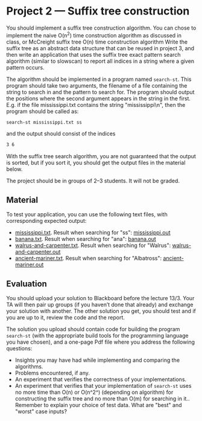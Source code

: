 # Project 2 — Suffix tree construction

You should implement a suffix tree construction algorithm. You can chose to implement the naive O(n<sup>2</sup>) time construction algorithm as discussed in class, or McCreight suffix tree O(n) time construction algorithm Write the suffix tree as an abstract data structure that can be reused in project 3, and then write an application that uses the suffix tree exact pattern search algorithm (similar to slowscan) to report all indices in a string where a given pattern occurs.

The algorithm should be implemented in a program named `search-st`. This program should take two arguments, the filename of a file containing the string to search in and the pattern to search for. The program should output the positions where the second argument appears in the string in the first. E.g. if the file mississippi.txt contains the string "mississippi\n", then the program should be called as:

```sh
search-st mississippi.txt ss
```

and the output should consist of the indices

```sh
3 6
```

With the suffix tree search algorithm, you are not guaranteed that the output is sorted, but if you sort it, you should get the output files in the material below.

The project should be in groups of 2–3 students. It will not be graded.

## Material 

To test your application, you can use the following text files, with corresponding expected output:

* [mississippi.txt](mississippi.txt). Result when searching for "ss": [mississippi.out](mississippi.out)
* [banana.txt](banana.txt). Result when searching for "ana": [banana.out](banana.out)
* [walrus-and-carpenter.txt](walrus-and-carpenter.txt). Result when searching for "Walrus": [walrus-and-carpenter.out](walrus-and-carpenter.out)
* [ancient-mariner.txt](ancient-mariner.txt). Result when searching for "Albatross": [ancient-mariner.out](ancient-mariner.out)

## Evaluation

You should upload your solution to Blackboard before the lecture  13/3. Your TA will then pair up groups (if you haven’t done that already) and exchange your solution with another. The other solution you get, you should test and if you are up to it, review the code and the report.

The solution you upload should contain code for building the program `search-st` (with the appropriate build tools for the programming language you have chosen), and a one-page Pdf file where you address the following questions:

* Insights you may have had while implementing and comparing the algorithms.
* Problems encountered, if any.
* An experiment that verifies the correctness of your implementations.
* An experiment that verifies that your implementation of `search-st` uses no more time than O(n) or O(n^2^) (depending on algorithm) for constructing the suffix tree and no more than O(m) for searching in it.. Remember to explain your choice of test data. What are "best" and "worst" case inputs?
